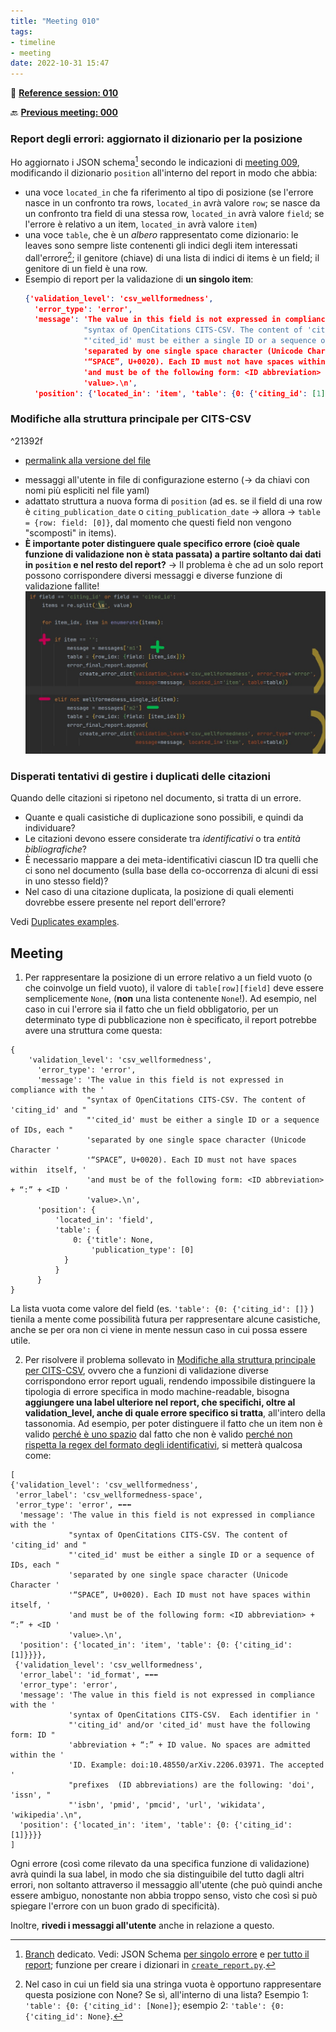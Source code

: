 ```yaml
---
title: "Meeting 010"
tags:
- timeline
- meeting
date: 2022-10-31 15:47
---
```

<span 
		class="ob-timelines"
		data-date="2022-10-31-00">
</span>
📑 [**Reference session: 010**](notes/sessions/session%20010.md)

🔙 [**Previous meeting: 000**](notes/meetings/meeting%20009.md)


### Report degli errori: aggiornato il dizionario per la posizione
Ho aggiornato i JSON schema[^1] secondo le indicazioni di [meeting 009](notes/meetings/meeting%20009.md), modificando il dizionario `position` all'interno del report in modo che abbia:
* una voce `located_in` che fa riferimento al tipo di posizione (se l'errore nasce in un confronto tra rows, `located_in` avrà valore `row`; se nasce da un confronto tra field di una stessa row, `located_in` avrà valore `field`; se l'errore è relativo a un item, `located_in` avrà valore `item`)
* una voce `table`, che è un *albero* rappresentato come dizionario: le leaves sono sempre liste contenenti gli indici degli item interessati dall'errore[^2]; il genitore (chiave) di una lista di indici di items è un field; il genitore di un field è una row. 
* Esempio di report per la validazione di **un singolo item**:
	```json
	{'validation_level': 'csv_wellformedness',
	  'error_type': 'error',
	  'message': 'The value in this field is not expressed in compliance with the '
	             "syntax of OpenCitations CITS-CSV. The content of 'citing_id' and "
	             "'cited_id' must be either a single ID or a sequence of IDs, each "
	             'separated by one single space character (Unicode Character '
	             '“SPACE”, U+0020). Each ID must not have spaces within  itself, '
	             'and must be of the following form: <ID abbreviation> + “:” + <ID '
	             'value>.\n',
	  'position': {'located_in': 'item', 'table': {0: {'citing_id': [1]}}}}
	```


### Modifiche alla struttura principale per CITS-CSV

^21392f

- [permalink alla versione del file](https://github.com/eliarizzetto/thesis_resources/blob/3e540fd7a9a3b8d8fe741d146608a8e1d90d2566/CITS/validate_cits.py)
* messaggi all'utente in file di configurazione esterno (→ da chiavi con nomi più espliciti nel file yaml)
* adattato struttura a nuova forma di `position` (ad es. se il field di una row è `citing_publication_date` o `citing_publication_date` → allora → `table = {row: field: [0]}`, dal momento che questi field non vengono "scomposti" in items).
* **È importante poter distinguere quale specifico errore (cioè quale funzione di validazione non è stata passata) a partire soltanto dai dati in `position` e nel resto del report?** → Il problema è che ad un solo report possono corrispondere diversi messaggi e diverse funzione di validazione fallite!
	![ambiguous_report](images/ambiguos_report.jpg)


### Disperati tentativi di gestire i duplicati delle citazioni

Quando delle citazioni si ripetono nel documento, si tratta di un errore.
* Quante e quali casistiche di duplicazione sono possibili, e quindi da individuare?
* Le citazioni devono essere considerate tra *identificativi*  o tra *entità bibliografiche*? 
* È necessario mappare a dei meta-identificativi ciascun ID tra quelli che ci sono nel documento (sulla base della co-occorrenza di alcuni di essi in uno stesso field)? 
* Nel caso di una citazione duplicata, la posizione di quali elementi dovrebbe essere presente nel report dell'errore?

Vedi [Duplicates examples](notes/Duplicates%20examples.md).

[^1]: [Branch](https://github.com/eliarizzetto/thesis_resources/tree/1-semantically-richer-error-dictionaries-meeting-008) dedicato. Vedi: JSON Schema [per singolo errore](https://github.com/eliarizzetto/thesis_resources/blob/3e540fd7a9a3b8d8fe741d146608a8e1d90d2566/check_output/single_validation_output_schema.json) e [per tutto il report](https://github.com/eliarizzetto/thesis_resources/blob/3e540fd7a9a3b8d8fe741d146608a8e1d90d2566/check_output/error_report_schema.json); funzione per creare i dizionari in [`create_report.py`](https://github.com/eliarizzetto/thesis_resources/blob/3e540fd7a9a3b8d8fe741d146608a8e1d90d2566/CITS/create_report.py). 
[^2]: Nel caso in cui un field sia una stringa vuota è opportuno rappresentare questa posizione con None? Se sì, all'interno di una lista? Esempio 1: `'table': {0: {'citing_id': [None]}`; esempio 2: `'table': {0: {'citing_id': None}`.


## Meeting 

1. Per rappresentare la posizione di un errore relativo a un field vuoto (o che coinvolge un field vuoto), il valore di `table[row][field]` deve essere semplicemente `None`, (**non** una lista contenente `None`!). Ad esempio, nel caso in cui l'errore sia il fatto che un field obbligatorio, per un determinato type di pubblicazione non è specificato, il report potrebbe avere una struttura come questa:

```
{
	'validation_level': 'csv_wellformedness',
	  'error_type': 'error',
	  'message': 'The value in this field is not expressed in compliance with the '
				 "syntax of OpenCitations CITS-CSV. The content of 'citing_id' and "
				 "'cited_id' must be either a single ID or a sequence of IDs, each "
				 'separated by one single space character (Unicode Character '
				 '“SPACE”, U+0020). Each ID must not have spaces within  itself, '
				 'and must be of the following form: <ID abbreviation> + “:” + <ID '
				 'value>.\n',
	  'position': {
		  'located_in': 'field', 
		  'table': {
			  0: {'title': None,
				  'publication_type': [0]
			}
		  }
	  }
}
```
La lista vuota come valore del field (es. `'table': {0: {'citing_id': []}` ) tienila a mente come possibilità futura per rappresentare alcune casistiche, anche se per ora non ci viene in mente nessun caso in cui possa essere utile. 

2. Per risolvere il problema sollevato in [Modifiche alla struttura principale per CITS-CSV](#Modifiche%20alla%20struttura%20principale%20per%20CITS-CSV), ovvero che a funzioni di validazione diverse corrispondono error report uguali, rendendo impossibile distinguere la tipologia di errore specifica in modo machine-readable, bisogna **aggiungere una label ulteriore nel report, che specifichi, oltre al validation_level, anche di quale errore specifico si tratta**, all'intero della tassonomia. Ad esempio, per poter distinguere il fatto che un item non è valido <u>perché è uno spazio</u> dal fatto che non è valido <u>perché non rispetta la regex  del formato degli identificativi</u>, si metterà qualcosa come:
   
```
[
{'validation_level': 'csv_wellformedness',
 'error_label': 'csv_wellformedness-space',
 'error_type': 'error', ⬅️⬅️⬅️
  'message': 'The value in this field is not expressed in compliance with the '
             "syntax of OpenCitations CITS-CSV. The content of 'citing_id' and "
             "'cited_id' must be either a single ID or a sequence of IDs, each "
             'separated by one single space character (Unicode Character '
             '“SPACE”, U+0020). Each ID must not have spaces within  itself, '
             'and must be of the following form: <ID abbreviation> + “:” + <ID '
             'value>.\n',
  'position': {'located_in': 'item', 'table': {0: {'citing_id': [1]}}}},
 {'validation_level': 'csv_wellformedness',
  'error_label': 'id_format', ⬅️⬅️⬅️
  'error_type': 'error', 
  'message': 'The value in this field is not expressed in compliance with the '
             'syntax of OpenCitations CITS-CSV.  Each identifier in '
             "'citing_id' and/or 'cited_id' must have the following form: ID "
             'abbreviation + “:” + ID value. No spaces are admitted within the '
             'ID. Example: doi:10.48550/arXiv.2206.03971. The accepted '
             "prefixes  (ID abbreviations) are the following: 'doi', 'issn', "
             "'isbn', 'pmid', 'pmcid', 'url', 'wikidata', 'wikipedia'.\n",
  'position': {'located_in': 'item', 'table': {0: {'citing_id': [1]}}}}
]

```

Ogni errore (così come rilevato da una specifica funzione di validazione) avrà quindi la sua label, in modo che sia distinguibile del tutto dagli altri errori, non soltanto attraverso il messaggio all'utente (che può quindi anche essere ambiguo, nonostante non abbia troppo senso, visto che così si può spiegare l'errore con un buon grado di specificità).

Inoltre, **rivedi i messaggi all'utente** anche in relazione a questo. 